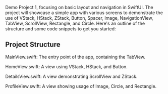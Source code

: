 Demo Project 1, focusing on basic layout and navigation in SwiftUI. The project will showcase a simple app with various screens to demonstrate the use of VStack, HStack, ZStack, Button, Spacer, Image, NavigationView, TabView, ScrollView, Rectangle, and Circle. Here's an outline of the structure and some code snippets to get you started:

## Project Structure
MainView.swift: The entry point of the app, containing the TabView.

HomeView.swift: A view using VStack, HStack, and Button.

DetailsView.swift: A view demonstrating ScrollView and ZStack.

ProfileView.swift: A view showing usage of Image, Circle, and Rectangle.
